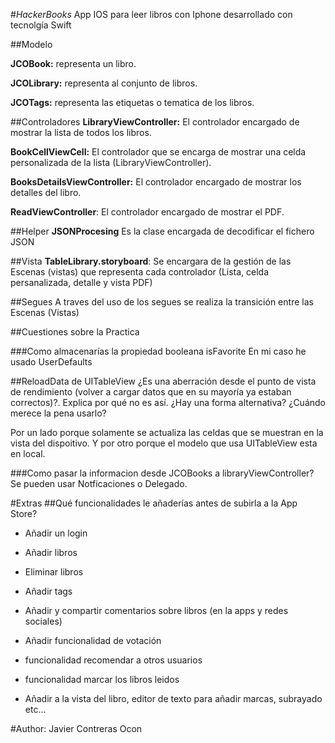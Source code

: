 


#_HackerBooks_
App IOS para leer libros con Iphone desarrollado con tecnolgía Swift

##Modelo

**JCOBook:** representa un libro.

**JCOLibrary:** representa al conjunto de libros.

**JCOTags:** representa las etiquetas o tematica de los libros.

##Controladores
**LibraryViewController:** El controlador encargado de mostrar la lista de todos los libros.

**BookCellViewCell:** El controlador que se encarga de mostrar una celda personalizada de la lista (LibraryViewController).

**BooksDetailsViewController:** El controlador encargado de mostrar los detalles del libro.

**ReadViewController**: El controlador encargado de mostrar el PDF.

##Helper
**JSONProcesing** Es la clase encargada de decodificar el fichero JSON 

##Vista
**TableLibrary.storyboard**: Se encargara de la gestión de las Escenas (vistas) que representa cada controlador (Lista, celda persanalizada, detalle y vista PDF) 

##Segues
A traves del uso de los segues se realiza la transición entre las Escenas (Vistas)

##Cuestiones sobre la Practica

###Como almacenarías la propiedad booleana isFavorite
En mi caso he usado UserDefaults

##ReloadData de UITableView ¿Es una aberración desde el punto de vista de rendimiento (volver a cargar datos que en su mayoría ya estaban correctos)?. Explica por qué no es así. ¿Hay una forma alternativa? ¿Cuándo merece la pena usarlo?

Por un lado porque solamente se actualiza las celdas que se muestran en la vista del dispoitivo. Y por otro porque el modelo que usa UITableView esta en local.

###Como pasar la informacion desde JCOBooks a libraryViewController?
Se pueden usar Notficaciones o Delegado.

#Extras
##Qué funcionalidades le añaderías antes de subirla a la App Store?

- Añadir un login

- Añadir libros 

- Eliminar libros 

- Añadir tags 

- Añadir y compartir comentarios sobre libros (en la apps y redes sociales)

- Añadir funcionalidad de votación

- funcionalidad recomendar a otros usuarios

- funcionalidad marcar los libros leidos

- Añadir a la vista del libro, editor de texto para añadir marcas, subrayado etc... 


#Author: Javier Contreras Ocon 
